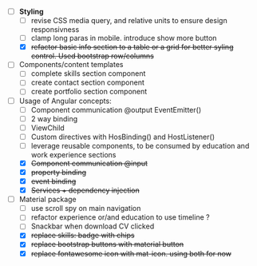 -   [ ] **Styling**
    -   [ ] revise CSS media query, and relative units to ensure design responsivness
    -   [ ] clamp long paras in mobile. introduce show more button
    -   [x] ~~refactor basic info section to a table or a grid for better syling control. Used bootstrap row/columns~~
-   [ ] Components/content templates
    -   [ ] complete skills section component
    -   [ ] create contact section component
    -   [ ] create portfolio section component
-   [ ] Usage of Angular concepts:
    -   [ ] Component communication @output EventEmitter()
    -   [ ] 2 way binding
    -   [ ] ViewChild
    -   [ ] Custom directives with HosBinding() and HostListener()
    -   [ ] leverage reusable components, to be consumed by education and work experience sections
    -   [x] ~~Component communication @input~~
    -   [x] ~~property binding~~
    -   [x] ~~event binding~~
    -   [x] ~~Services + dependency injection~~
-   [ ] Material package
    -   [ ] use scroll spy on main navigation
    -   [ ] refactor experience or/and education to use timeline ?
    -   [ ] Snackbar when download CV clicked
    -   [x] ~~replace skills: badge with chips~~
    -   [x] ~~replace bootstrap buttons with material button~~
    -   [x] ~~replace fontawesome icon with mat-icon. using both for now~~
